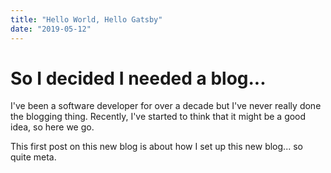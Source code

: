 ```yaml
---
title: "Hello World, Hello Gatsby"
date: "2019-05-12"
---
```


# So I decided I needed a blog...

I've been a software developer for over a decade but I've never really done the blogging thing. Recently, I've started to think that it might be a good idea, so here we go.

This first post on this new blog is about how I set up this new blog... so quite meta.

